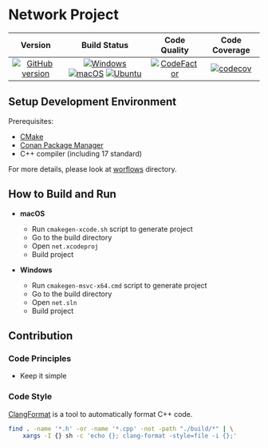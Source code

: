 # Network Project

| Version | Build Status | Code Quality | Code Coverage |
| :---: | :---: | :---: | :---: |
| [![GitHub version](https://badge.fury.io/gh/SMelanko%2Fnet.svg)](https://badge.fury.io/gh/SMelanko%2Fnet) | [![Windows](https://img.shields.io/github/workflow/status/SMelanko/net/Windows/master.svg?style=flat&logo=windows&label=Windows)](https://github.com/SMelanko/net/actions?query=workflow%3AWindows) [![macOS](https://img.shields.io/github/workflow/status/SMelanko/net/macOS/master.svg?style=flat&logo=apple&label=macOS)](https://github.com/SMelanko/net/actions?query=workflow%3AmacOS) [![Ubuntu](https://img.shields.io/github/workflow/status/SMelanko/net/Ubuntu/master.svg?style=flat&logo=linux&label=Ubuntu)](https://github.com/SMelanko/net/actions?query=workflow%3AUbuntu) | [![CodeFactor](https://www.codefactor.io/repository/github/smelanko/net/badge)](https://www.codefactor.io/repository/github/smelanko/net) | [![codecov](https://codecov.io/gh/SMelanko/net/branch/master/graph/badge.svg)](https://codecov.io/gh/SMelanko/net) |

## Setup Development Environment

Prerequisites:

- [CMake](https://cmake.org/)
- [Conan Package Manager](https://conan.io/)
- C++ compiler (including 17 standard)

For more details, please look at [worflows](./.github/workflows) directory.

## How to Build and Run

- **macOS**
    - Run `cmakegen-xcode.sh` script to generate project
    - Go to the build directory
    - Open `net.xcodeproj`
    - Build project

- **Windows**
    - Run `cmakegen-msvc-x64.cmd` script to generate project
    - Go to the build directory
    - Open `net.sln`
    - Build project

## Contribution

### Code Principles

- Keep it simple

### Code Style

[ClangFormat](https://clang.llvm.org/docs/ClangFormat.html) is a tool to automatically format C++ code.

```bash
find . -name '*.h' -or -name '*.cpp' -not -path "./build/*" | \
    xargs -I {} sh -c 'echo {}; clang-format -style=file -i {};'
```
